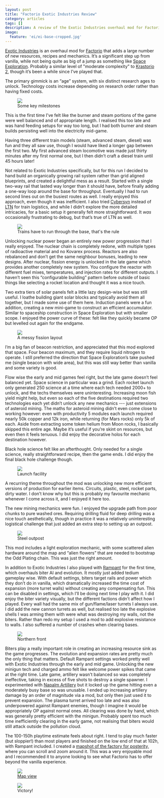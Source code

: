 ```yaml
---
layout: post
title: "Factorio Exotic Industries Review"
category: articles
tags: []
description: A review of the Exotic Industries overhaul mod for Factorio.
image:
  feature: 'ei/ei-base-cropped.jpg'
---
```


[Exotic Industries](https://mods.factorio.com/mod/exotic-industries) is an overhaul mod for [Factorio](https://www.factorio.com/) that adds a large number of new resources, recipes and mechanics. It’s a significant step up from vanilla, while not being quite as big of a jump as something like [Space Exploration](https://mods.factorio.com/mod/space-exploration). Probably a similar level of "moderate complexity" to [Krastorio 2](https://mods.factorio.com/mod/Krastorio2), though it’s been a while since I’ve played that.

The primary gimmick is an “age” system, with six distinct research ages to unlock. Technology costs increase depending on research order rather than having fixed costs.

<figure>
  <img src='/images/ei/ei-milestones-cropped.jpg' />
  <figcaption>Some key milestones</figcaption>
</figure>

This is the first time I’ve felt like the burner and steam portions of the game were well balanced and of appropriate length. I realised this too late and was hand feeding setups for way too long, but I had both burner and steam builds persisting well into the electricity mid-game.

Having three different train models (steam, advanced steam, diesel) was fun and they all saw use, though I would have liked a longer gap between the first two. My first advanced steam locomotive was made just thirty minutes after my first normal one, but I then didn’t craft a diesel train until 45 hours later!

Not related to Exotic Industries specifically, but for this run I decided to hand build an organically growing rail system rather than grid aligned blueprints, and created a delightful mess as a result. Started with a single two-way rail that lasted way longer than it should have, before finally adding a one-way loop around the base for throughput. Eventually I had to run second lines out on the busiest routes as well. I really enjoyed this approach, even though it was inefficient. I also tried [Cybersyn](https://mods.factorio.com/mod/cybersyn) instead of [LTN](https://mods.factorio.com/mod/LogisticTrainNetwork) for train logistics, and while I didn’t explore the more detailed intricacies, for a basic setup it generally felt more straightforward. It _was_ occasionally frustrating to debug, but that’s true of LTN as well.

<figure>
  <img src='/images/ei/ei-base-cropped.jpg' />
  <figcaption>Trains have to run through the base, that's the rule</figcaption>
</figure>

Unlocking nuclear power began an entirely new power progression that I really enjoyed. The nuclear chain is completely redone, with multiple types of radioactive material and no Kovarex process. Reactors are also rebalanced and don’t get the same neighbour bonuses, leading to new designs. After nuclear, fission energy is unlocked in the late game which provides another completely new system. You configure the reactor with different fuel mixes, temperatures, and injection rates for different outputs. I haven’t seen this “configurable building” pattern before outside of basic things like selecting a rocket location and thought it was a nice touch.

Two extra tiers of solar panels felt a little lazy design-wise but was still useful. I loathe building giant solar blocks and typically avoid them all together, but I made some use of them here. Induction panels were a fun addition, creating a new mini-game to construct an efficient accumulator. Similar to spaceship construction in Space Exploration but with smaller scope. I enjoyed the power curve of these: felt like they quickly became OP but levelled out again for the endgame.

<figure>
  <img src='/images/ei/ei-fission-cropped.jpg' />
  <figcaption>A messy fission layout</figcaption>
</figure>

I’m a big fan of beacon restriction, and appreciated that this mod explored that space. Four beacon maximum, and they require liquid nitrogen to operate. I still preferred the direction that Space Exploration’s take pushed me (single beacon with wide area), but this was still way better than vanilla and some variety is good.


Flow wise the early and mid games feel right, but the late game doesn’t feel balanced yet. Space science in particular was a grind. Each rocket launch only generated 250 science at a time where each tech needed 2000+ to unlock, and the techs themselves were uninteresting. Increasing moon fish yield might help, but even so each of the five destinations required two technologies each yet didn’t unlock any new mechanics --- just extensions of asteroid mining. The maths for asteroid mining didn’t even come close to working however: even with productivity 5 modules each launch required nearly 50k copper and 12k iron, while returning (for Mars rocks) only 5k of each. Aside from extracting some token helium from Moon rocks, I basically skipped this entire age. Maybe it’s useful if you’re skint on resources, but even then it feels tenuous. I did enjoy the decorative holos for each destination however.

Black hole science felt like an afterthought. Only needed for a single science, really straightforward recipe, then the game ends. I did enjoy the final black hole challenge though.

<figure>
  <img src='/images/ei/ei-rockets-cropped.jpg' />
  <figcaption>Launch facility</figcaption>
</figure>

A recurring theme throughout the mod was unlocking new more efficient versions of production for earlier items. Circuits, plastic, steel, rocket parts, dirty water. I don’t know why but this is probably my favourite mechanic whenever I come across it, and I enjoyed it here too.

The new mining mechanics were fun. I enjoyed the upgrade path from poor chunks to pure washed ores. Requiring drilling fluid for deep drilling was a nice touch aesthetically, though in practice it was a relatively uninteresting logistical challenge that just added an extra step to setting up an outpost.

<figure>
  <img src='/images/ei/ei-steel-cropped.jpg' />
  <figcaption>Steel outpost</figcaption>
</figure>

This mod includes a light exploration mechanic, with some scattered alien hardware around the map and “alien flowers” that are needed to bootstrap the Odd Plating chain. This was just the right amount.

In addition to Exotic Industries I also played with [Rampant](https://mods.factorio.com/mod/Rampant) for the first time, which overhauls biter AI and evolution. It mostly just added tedium gameplay wise. With default settings, biters target rails and power which they don’t do in vanilla, which dramatically increased the time cost of expansion (more turret walls) without creating any compensating fun. This can be disabled in settings, which I’ll be doing next time I play with it. I did enjoy the biter variety visually, but the different factions didn’t affect how I played. Every wall had the same mix of gun/flame/laser turrets I always use. I did add the new cannon turrets as well, but realised too late the explosive shells I was arming them with were what was destroying my walls, not the biters. Rather than redo my setup I used a mod to add explosive resistance to walls. I also suffered a number of crashes when clearing bases.

<figure>
  <img src='/images/ei/ei-wall-cropped.jpg' />
  <figcaption>Northern front</figcaption>
</figure>

Biters play a really important role in creating an increasing resource sink as the game progresses. The evolution and expansion rates are pretty much the only thing that matters. Default Rampant settings worked pretty well with Exotic Industries through the early and mid game. Unlocking the new minigun tech and charged ammo felt like welcome power spikes that came at the right time. Late game, artillery wasn't balanced so was completely ineffective, taking in excess of five shots to destroy a single spawner. I experimented with [Napalm Artillery](https://mods.factorio.com/mod/NapalmArtillery) but it locked up the game hitting even a moderately busy base so was unusable. I ended up increasing artillery damage by an order of magnitude via a mod, but only then just used it to prevent expansion. The plasma turret arrived too late and was also underpowered against Rampant enemies, though I imagine it would be appropriately OP against normal ones. All clearing was done by hand, which was generally pretty efficient with the minigun. Probably spent too much time inefficiently clearing in the early game, not realising that biters would still attack outside the pollution cloud.

The 100-150h playtime estimate feels about right. I tend to play much faster (but sloppier!) than most players and finished on the low end of that at 102h, with Rampant included. I created a [mapshot of the factory for posterity,](https://mapshot.xaviershay.com/ei/index.html) where you can scroll and zoom around it. This was a very enjoyable mod and I recommended it to anyone looking to see what Factorio has to offer beyond the vanilla experience.

<figure>
  <img src='/images/ei/ei-map-cropped.jpg' />
  <figcaption><a href='https://mapshot.xaviershay.com/ei/index.html'>Map view</a></figcaption>
</figure>

<figure>
  <img src='/images/ei/ei-victory-cropped.jpg' />
  <figcaption>Victory!</figcaption>
</figure>
